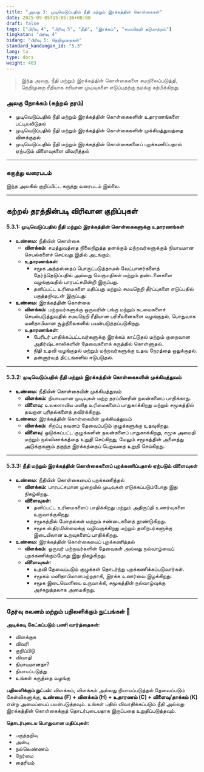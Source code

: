 ```yaml
---
title: "அலகு 3: முடிவெடுப்பதில் நீதி மற்றும் இரக்கத்தின் கொள்கைகள்"
date: 2025-09-05T15:05:36+08:00
draft: false
tags: ["பிரிவு 4", "பிரிவு 5", "நீதி", "இரக்கம்", "சமயநெறி தடுமாற்றம்"]
tingkatan: "பிரிவு 4"
bidang: "பிரிவு 5: நெறிமுறைகள்"
standard_kandungan_id: "5.3"
lang: ta
type: docs
weight: 403
---
```


> இந்த அலகு, நீதி மற்றும் இரக்கத்தின் கொள்கைகளை சமநிலைப்படுத்தி, நெறிமுறை ரீதியாக சரியான முடிவுகளை எடுப்பதற்கு நமக்கு கற்பிக்கிறது.

### அலகு நோக்கம் (கற்றல் தரம்)
* முடிவெடுப்பதில் நீதி மற்றும் இரக்கத்தின் கொள்கைகளின் உதாரணங்களை பட்டியலிடுதல்
* முடிவெடுப்பதில் நீதி மற்றும் இரக்கத்தின் கொள்கைகளின் முக்கியத்துவத்தை விளக்குதல்
* முடிவெடுப்பதில் நீதி மற்றும் இரக்கத்தின் கொள்கைகளைப் புறக்கணிப்பதால் ஏற்படும் விளைவுகளை விவரித்தல்

---

### கருத்து வரைபடம்
இந்த அலகில் குறிப்பிட்ட கருத்து வரைபடம் இல்லை.

---

## கற்றல் தரத்தின்படி விரிவான குறிப்புகள்
#### 5.3.1: முடிவெடுப்பதில் நீதி மற்றும் இரக்கத்தின் கொள்கைகளுக்கு உதாரணங்கள்
* **உண்மை:** நீதியின் கொள்கை
    * **விளக்கம்:** சமத்துவத்தை நிலைநிறுத்த தனக்கும் மற்றவர்களுக்கும் நியாயமான செயல்களைச் செய்வது இதில் அடங்கும்.
    * **உதாரணங்கள்:**
        * சமூக அந்தஸ்தைப் பொருட்படுத்தாமல் வேட்பாளர்களைத் தேர்ந்தெடுப்பதில் அல்லது வெகுமதிகள் மற்றும் தண்டனைகளை வழங்குவதில் பாரபட்சமின்றி இருப்பது.
        * தனிப்பட்ட உரிமைகளை மதிப்பது மற்றும் சமயநெறி தீர்ப்புகளை எடுப்பதில் பகுத்தறிவுடன் இருப்பது.
* **உண்மை:** இரக்கத்தின் கொள்கை
    * **விளக்கம்:** மற்றவர்களுக்கு ஒருவரின் பங்கு மற்றும் கடமைகளைச் செயல்படுத்துவதில் சமயநெறி ரீதியான பரிசீலனைகளை வழங்குதல், பொதுவாக மனிதாபிமான சூழ்நிலைகளில் பயன்படுத்தப்படுகிறது.
    * **உதாரணங்கள்:**
        * பேரிடர் பாதிக்கப்பட்டவர்களுக்கு இரக்கம் காட்டுதல் மற்றும் குறைவான அதிர்ஷ்டசாலிகளின் தேவைகளைக் கருத்தில் கொள்ளுதல்.
        * நிதி உதவி வழங்குதல் மற்றும் மற்றவர்களுக்கு உதவ நேரத்தை ஒதுக்குதல்.
        * தன்னார்வத் திட்டங்களில் ஈடுபடுதல்.

---

#### 5.3.2: முடிவெடுப்பதில் நீதி மற்றும் இரக்கத்தின் கொள்கைகளின் முக்கியத்துவம்
* **உண்மை:** நீதியின் கொள்கையின் முக்கியத்துவம்
    * **விளக்கம்:** நியாயமான முடிவுகள் மற்ற தரப்பினரின் நலன்களைப் பாதிக்காது.
    * **விளைவு:** உலகளாவிய மனித உரிமைகளைப் பாதுகாக்கிறது மற்றும் சமூகத்தில் தவறான புரிதல்களைத் தவிர்க்கிறது.
* **உண்மை:** இரக்கத்தின் கொள்கையின் முக்கியத்துவம்
    * **விளக்கம்:** சிறப்பு கவனம் தேவைப்படும் குழுக்களுக்கு உதவுகிறது.
    * **விளைவு:** ஒடுக்கப்பட்ட குழுக்களின் நலன்களைப் பாதுகாக்கிறது, சமூக அமைதி மற்றும் நல்லிணக்கத்தை உறுதி செய்கிறது, மேலும் சமூகத்தின் அனைத்து அடுக்குகளும் தகுந்த இரக்கத்தைப் பெறுவதை உறுதி செய்கிறது.

---

#### 5.3.3: நீதி மற்றும் இரக்கத்தின் கொள்கைகளைப் புறக்கணிப்பதால் ஏற்படும் விளைவுகள்
* **உண்மை:** நீதியின் கொள்கையைப் புறக்கணித்தல்
    * **விளக்கம்:** பாரபட்சமான முறையில் முடிவுகள் எடுக்கப்படும்போது இது நிகழ்கிறது.
    * **விளைவுகள்:**
        * தனிப்பட்ட உரிமைகளைப் பாதிக்கிறது மற்றும் அதிருப்தி உணர்வுகளை உருவாக்குகிறது.
        * சமூகத்தில் மோதல்கள் மற்றும் சண்டைகளைத் தூண்டுகிறது.
        * சமூக ஸ்திரமின்மைக்கு வழிவகுக்கிறது மற்றும் தனிநபர்களுக்கு இடையிலான உறவுகளைப் பாதிக்கிறது.
* **உண்மை:** இரக்கத்தின் கொள்கையைப் புறக்கணித்தல்
    * **விளக்கம்:** ஒருவர் மற்றவர்களின் தேவைகள் அல்லது நல்வாழ்வைப் புறக்கணிக்கும்போது இது நிகழ்கிறது.
    * **விளைவுகள்:**
        * உதவி தேவைப்படும் குழுக்கள் தொடர்ந்து புறக்கணிக்கப்படுவார்கள்.
        * சமூகம் மனிதாபிமானமற்றதாகி, இரக்க உணர்வை இழக்கிறது.
        * சமூக இடைவெளியை உருவாக்கி, சமூகத்தின் நல்வாழ்வுக்கு அச்சுறுத்தலாக அமைகிறது.

---

### தேர்வு கவனம் மற்றும் பதிலளிக்கும் நுட்பங்கள் 📝
**அடிக்கடி கேட்கப்படும் பணி வார்த்தைகள்:**
* விளக்குக
* விவரி
* குறிப்பிடு
* விவாதி
* நியாயமானதா?
* நியாயப்படுத்து
* உங்கள் கருத்தை வழங்கு

**பதிலளிக்கும் நுட்பம்:**
விளக்கம், விளக்கம் அல்லது நியாயப்படுத்தல் தேவைப்படும் கேள்விகளுக்கு, **உண்மை (F) + விளக்கம் (H) + உதாரணம் (C) + விளைவு/தாக்கம் (K)** என்ற அமைப்பைப் பயன்படுத்தவும். உங்கள் பதில் விவாதிக்கப்படும் நீதி அல்லது இரக்கத்தின் கொள்கைக்குத் தொடர்புடையதாக இருப்பதை உறுதிப்படுத்தவும்.

**தொடர்புடைய பொதுவான மதிப்புகள்:**
* பகுத்தறிவு
* அன்பு
* நல்லெண்ணம்
* நேர்மை
* தைரியம்